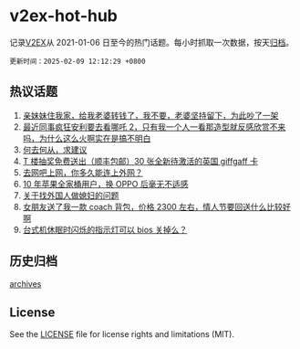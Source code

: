 # v2ex-hot-hub

 记录[V2EX](https://www.v2ex.com/)从 2021-01-06 日至今的热门话题。每小时抓取一次数据，按天[归档](archives)。

`更新时间：2025-02-09 12:12:29 +0800`

## 热议话题

1. [亲妹妹住我家，给我老婆转钱了，我不要，老婆坚持留下，为此吵了一架](https://www.v2ex.com/t/1109948)
1. [最近同事疯狂安利要去看哪吒 2，只有我一个人一看那造型就反感欣赏不来吗，为什么这么火啊实在是搞不明白](https://www.v2ex.com/t/1109889)
1. [何去何从，求建议](https://www.v2ex.com/t/1109882)
1. [T 楼抽奖免费送出（顺丰包邮）30 张全新待激活的英国 giffgaff 卡](https://www.v2ex.com/t/1110043)
1. [去网吧上网，你多久能连上外网？](https://www.v2ex.com/t/1109933)
1. [10 年苹果全家桶用户，换 OPPO 后毫无不适感](https://www.v2ex.com/t/1109896)
1. [关于找外国人做媳妇的问题](https://www.v2ex.com/t/1109964)
1. [女朋友送了我一款 coach 背包，价格 2300 左右，情人节要回送什么比较好啊](https://www.v2ex.com/t/1109888)
1. [台式机休眠时闪烁的指示灯可以 bios 关掉么？](https://www.v2ex.com/t/1109881)

## 历史归档

[archives](archives)

## License

See the [LICENSE](LICENSE) file for license rights and limitations (MIT).
